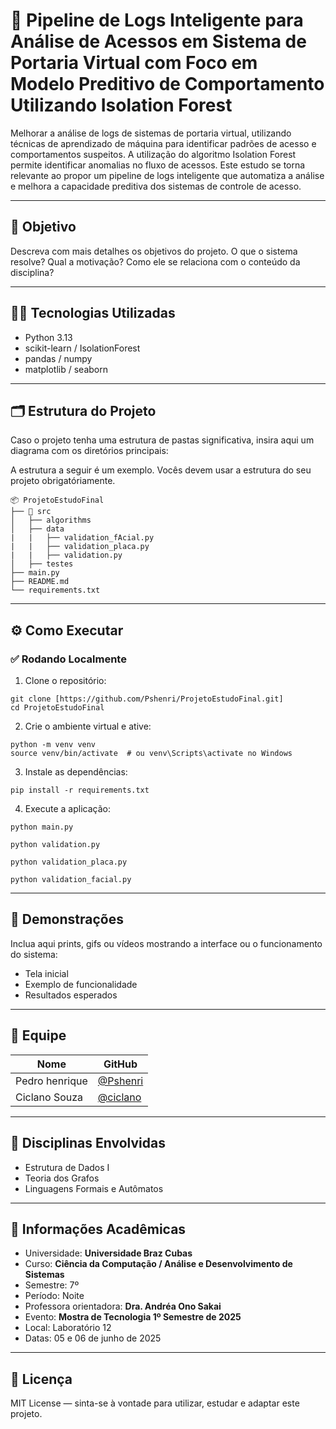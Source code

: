 # 🚀 Pipeline de Logs Inteligente para Análise de Acessos em Sistema de Portaria Virtual com Foco em Modelo Preditivo de Comportamento Utilizando Isolation Forest

Melhorar a análise de logs de sistemas de portaria virtual, utilizando técnicas de aprendizado de máquina para identificar padrões de acesso e comportamentos suspeitos.
A utilização do algoritmo Isolation Forest permite identificar anomalias no fluxo de acessos.
Este estudo se torna relevante ao propor um pipeline de logs inteligente que automatiza a análise e melhora a capacidade preditiva dos sistemas de controle de acesso.

---

## 🎯 Objetivo

Descreva com mais detalhes os objetivos do projeto. O que o sistema resolve? Qual a motivação? Como ele se relaciona com o conteúdo da disciplina?


---

## 👨‍💻 Tecnologias Utilizadas

- Python 3.13
- scikit-learn / IsolationForest
- pandas / numpy
- matplotlib / seaborn

---

## 🗂️ Estrutura do Projeto

Caso o projeto tenha uma estrutura de pastas significativa, insira aqui um diagrama com os diretórios principais:

A estrutura a seguir é um exemplo. Vocês devem usar a estrutura do seu projeto obrigatóriamente. 
```
📦 ProjetoEstudoFinal
├── 📁 src
│   ├── algorithms
│   ├── data
|   |   ├── validation_fAcial.py
|   |   ├── validation_placa.py
|   |   ├── validation.py
│   ├── testes
├── main.py
├── README.md
└── requirements.txt
```

---

## ⚙️ Como Executar

### ✅ Rodando Localmente

1. Clone o repositório:

```
git clone [https://github.com/Pshenri/ProjetoEstudoFinal.git]
cd ProjetoEstudoFinal
```

2. Crie o ambiente virtual e ative:

```
python -m venv venv
source venv/bin/activate  # ou venv\Scripts\activate no Windows
```

3. Instale as dependências:

```
pip install -r requirements.txt
```

4. Execute a aplicação:

```
python main.py

python validation.py

python validation_placa.py

python validation_facial.py
```

---

## 📸 Demonstrações

Inclua aqui prints, gifs ou vídeos mostrando a interface ou o funcionamento do sistema:

- Tela inicial
- Exemplo de funcionalidade
- Resultados esperados

---

## 👥 Equipe

| Nome | GitHub |
|------|--------|
| Pedro henrique | [@Pshenri](https://github.com/Pshenri) |
| Ciclano Souza | [@ciclano](https://github.com/ciclano) |

---

## 🧠 Disciplinas Envolvidas

- Estrutura de Dados I
- Teoria dos Grafos
- Linguagens Formais e Autômatos

---

## 🏫 Informações Acadêmicas

- Universidade: **Universidade Braz Cubas**
- Curso: **Ciência da Computação / Análise e Desenvolvimento de Sistemas**
- Semestre: 7º
- Período: Noite
- Professora orientadora: **Dra. Andréa Ono Sakai**
- Evento: **Mostra de Tecnologia 1º Semestre de 2025**
- Local: Laboratório 12
- Datas: 05 e 06 de junho de 2025

---

## 📄 Licença

MIT License — sinta-se à vontade para utilizar, estudar e adaptar este projeto.

